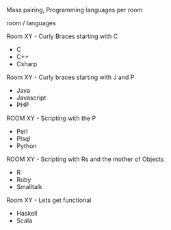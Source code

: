Mass pairing, Programming languages per room

room / languages

Room XY - Curly Braces starting with C
- C  
- C++  
- Csharp  

Room XY - Curly braces starting with J and P
- Java  
- Javascript
- PHP

ROOM XY - Scripting with the P

- Perl 
- Plsql  
- Python 

ROOM XY - Scripting with Rs and the mother of Objects
- R  
- Ruby    
- Smalltalk

Room XY - Lets get functional
-  Haskell  
-  Scala

